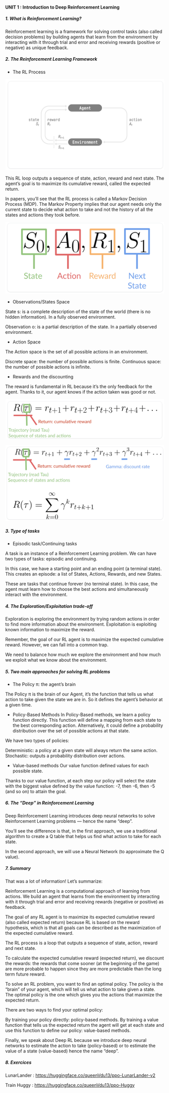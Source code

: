 #### UNIT 1 : Introduction to Deep Reinforcement Learning

##### 1. What is Reinforcement Learning?

Reinforcement learning is a framework for solving control tasks (also called decision problems) by building agents that learn from the environment by interacting with it through trial and error and receiving rewards (positive or negative) as unique feedback.

##### 2. The Reinforcement Learning Framework

* The RL Process

![RL process](images/rl_process.png)

This RL loop outputs a sequence of state, action, reward and next state.
The agent’s goal is to maximize its cumulative reward, called the expected return.

In papers, you’ll see that the RL process is called a Markov Decision Process (MDP).
The Markov Property implies that our agent needs only the current state to decide what action to take and not the history of all the states and actions they took before.

![RL loop](images/rl.png)

* Observations/States Space

State s: is a complete description of the state of the world (there is no hidden information). In a fully observed environment.

Observation o: is a partial description of the state. In a partially observed environment.

* Action Space

The Action space is the set of all possible actions in an environment.

Discrete space: the number of possible actions is finite.
Continuous space: the number of possible actions is infinite.

* Rewards and the discounting

The reward is fundamental in RL because it’s the only feedback for the agent. Thanks to it, our agent knows if the action taken was good or not.

![Reward](images/reward.png)

![Reward](images/discounted_reward.png)

##### 3. Type of tasks

* Episodic task/Continuing tasks

A task is an instance of a Reinforcement Learning problem. We can have two types of tasks: episodic and continuing.

In this case, we have a starting point and an ending point (a terminal state). This creates an episode: a list of States, Actions, Rewards, and new States.

These are tasks that continue forever (no terminal state). In this case, the agent must learn how to choose the best actions and simultaneously interact with the environment.

##### 4. The Exploration/Exploitation trade-off

Exploration is exploring the environment by trying random actions in order to find more information about the environment.
Exploitation is exploiting known information to maximize the reward.

Remember, the goal of our RL agent is to maximize the expected cumulative reward. However, we can fall into a common trap.

We need to balance how much we explore the environment and how much we exploit what we know about the environment.

##### 5. Two main approaches for solving RL problems

* The Policy π: the agent’s brain

The Policy π is the brain of our Agent, it’s the function that tells us what action to take given the state we are in. So it defines the agent’s behavior at a given time.

* Policy-Based Methods
In Policy-Based methods, we learn a policy function directly.
This function will define a mapping from each state to the best corresponding action. Alternatively, it could define a probability distribution over the set of possible actions at that state.

We have two types of policies:

Deterministic: a policy at a given state will always return the same action.
Stochastic: outputs a probability distribution over actions.

* Value-based methods
Our value function defined values for each possible state.

Thanks to our value function, at each step our policy will select the state with the biggest value defined by the value function: -7, then -6, then -5 (and so on) to attain the goal.

##### 6. The “Deep” in Reinforcement Learning

Deep Reinforcement Learning introduces deep neural networks to solve Reinforcement Learning problems — hence the name “deep”.

You’ll see the difference is that, in the first approach, we use a traditional algorithm to create a Q table that helps us find what action to take for each state.

In the second approach, we will use a Neural Network (to approximate the Q value).

##### 7. Summary

That was a lot of information! Let’s summarize:

Reinforcement Learning is a computational approach of learning from actions. We build an agent that learns from the environment by interacting with it through trial and error and receiving rewards (negative or positive) as feedback.

The goal of any RL agent is to maximize its expected cumulative reward (also called expected return) because RL is based on the reward hypothesis, which is that all goals can be described as the maximization of the expected cumulative reward.

The RL process is a loop that outputs a sequence of state, action, reward and next state.

To calculate the expected cumulative reward (expected return), we discount the rewards: the rewards that come sooner (at the beginning of the game) are more probable to happen since they are more predictable than the long term future reward.

To solve an RL problem, you want to find an optimal policy. The policy is the “brain” of your agent, which will tell us what action to take given a state. The optimal policy is the one which gives you the actions that maximize the expected return.

There are two ways to find your optimal policy:

By training your policy directly: policy-based methods.
By training a value function that tells us the expected return the agent will get at each state and use this function to define our policy: value-based methods.

Finally, we speak about Deep RL because we introduce deep neural networks to estimate the action to take (policy-based) or to estimate the value of a state (value-based) hence the name “deep”.

##### 8. Exercices

LunarLander : https://huggingface.co/queenVdu13/ppo-LunarLander-v2

Train Huggy : https://huggingface.co/queenVdu13/ppo-Huggy